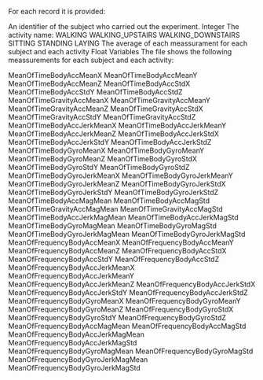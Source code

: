 For each record it is provided:

An identifier of the subject who carried out the experiment.
Integer
The activity name:
WALKING
WALKING_UPSTAIRS
WALKING_DOWNSTAIRS
SITTING
STANDING
LAYING
The average of each meassurament for each subject and each activity
Float
Variables
The file shows the following meassurements for each subject and each activity:

MeanOfTimeBodyAccMeanX
MeanOfTimeBodyAccMeanY
MeanOfTimeBodyAccMeanZ
MeanOfTimeBodyAccStdX
MeanOfTimeBodyAccStdY
MeanOfTimeBodyAccStdZ
MeanOfTimeGravityAccMeanX
MeanOfTimeGravityAccMeanY
MeanOfTimeGravityAccMeanZ
MeanOfTimeGravityAccStdX
MeanOfTimeGravityAccStdY
MeanOfTimeGravityAccStdZ
MeanOfTimeBodyAccJerkMeanX
MeanOfTimeBodyAccJerkMeanY
MeanOfTimeBodyAccJerkMeanZ
MeanOfTimeBodyAccJerkStdX
MeanOfTimeBodyAccJerkStdY
MeanOfTimeBodyAccJerkStdZ
MeanOfTimeBodyGyroMeanX
MeanOfTimeBodyGyroMeanY
MeanOfTimeBodyGyroMeanZ
MeanOfTimeBodyGyroStdX
MeanOfTimeBodyGyroStdY
MeanOfTimeBodyGyroStdZ
MeanOfTimeBodyGyroJerkMeanX
MeanOfTimeBodyGyroJerkMeanY
MeanOfTimeBodyGyroJerkMeanZ
MeanOfTimeBodyGyroJerkStdX
MeanOfTimeBodyGyroJerkStdY
MeanOfTimeBodyGyroJerkStdZ
MeanOfTimeBodyAccMagMean
MeanOfTimeBodyAccMagStd
MeanOfTimeGravityAccMagMean
MeanOfTimeGravityAccMagStd
MeanOfTimeBodyAccJerkMagMean
MeanOfTimeBodyAccJerkMagStd
MeanOfTimeBodyGyroMagMean
MeanOfTimeBodyGyroMagStd
MeanOfTimeBodyGyroJerkMagMean
MeanOfTimeBodyGyroJerkMagStd
MeanOfFrequencyBodyAccMeanX
MeanOfFrequencyBodyAccMeanY
MeanOfFrequencyBodyAccMeanZ
MeanOfFrequencyBodyAccStdX
MeanOfFrequencyBodyAccStdY
MeanOfFrequencyBodyAccStdZ
MeanOfFrequencyBodyAccJerkMeanX
MeanOfFrequencyBodyAccJerkMeanY
MeanOfFrequencyBodyAccJerkMeanZ
MeanOfFrequencyBodyAccJerkStdX
MeanOfFrequencyBodyAccJerkStdY
MeanOfFrequencyBodyAccJerkStdZ
MeanOfFrequencyBodyGyroMeanX
MeanOfFrequencyBodyGyroMeanY
MeanOfFrequencyBodyGyroMeanZ
MeanOfFrequencyBodyGyroStdX
MeanOfFrequencyBodyGyroStdY
MeanOfFrequencyBodyGyroStdZ
MeanOfFrequencyBodyAccMagMean
MeanOfFrequencyBodyAccMagStd
MeanOfFrequencyBodyAccJerkMagMean
MeanOfFrequencyBodyAccJerkMagStd
MeanOfFrequencyBodyGyroMagMean
MeanOfFrequencyBodyGyroMagStd
MeanOfFrequencyBodyGyroJerkMagMean
MeanOfFrequencyBodyGyroJerkMagStd
